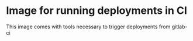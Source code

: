 # Image for running deployments in CI

This image comes with tools necessary to trigger deployments from gitlab-ci
